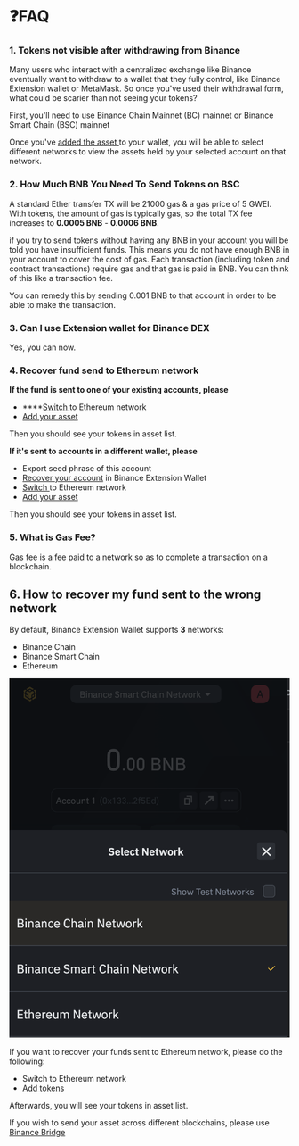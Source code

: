# ❓FAQ

### 1. Tokens not visible after withdrawing from Binance

Many users who interact with a centralized exchange like Binance eventually want to withdraw to a wallet that they fully control, like Binance Extension wallet or MetaMask. So once you've used their withdrawal form, what could be scarier than not seeing your tokens?

First, you'll need to use  Binance Chain Mainnet \(BC\) mainnet or Binance Smart Chain \(BSC\) mainnet

Once you've [added the asset ](beginers-guide/asset/)to your wallet, you will be able to select different networks to view the assets held by your selected account on that network.

### 2. How Much BNB You Need To Send Tokens on BSC

A standard Ether transfer TX will be 21000 gas & a gas price of 5 GWEI. With tokens, the amount of gas is typically gas, so the total TX fee increases to **0.0005 BNB** - **0.0006 BNB**.

if you try to send tokens without having any BNB in your account you will be told you have insufficient funds. This means you do not have enough BNB in your account to cover the cost of gas. Each transaction \(including token and contract transactions\) require gas and that gas is paid in BNB. You can think of this like a transaction fee.

You can remedy this by sending 0.001 BNB to that account in order to be able to make the transaction.

### 3. Can I use Extension wallet for Binance DEX

Yes, you can now.

### 4.  Recover fund send to Ethereum network

**If the fund is sent to one of your existing accounts, please** 

* \*\*\*\*[Switch ](beginers-guide/switch-network.md)to Ethereum  network
* [Add your asset](beginers-guide/asset/#how-to-add-a-custom-token) 

Then you should see your tokens in asset list. 

**If it's sent to accounts in a different wallet, please** 

* Export seed phrase of this account 
* [Recover your account](beginers-guide/acc/recover.md) in Binance Extension Wallet
* [Switch ](beginers-guide/switch-network.md)to Ethereum  network
* [Add your asset](beginers-guide/asset/#how-to-add-a-custom-token) 

Then you should see your tokens in asset list. 

### 5. What is Gas Fee?

Gas fee is a fee paid to a network so as to complete a transaction on a blockchain.

## 6. How to recover my fund sent to the wrong network

By default, Binance Extension Wallet supports **3** networks:

* Binance Chain
* Binance Smart Chain
* Ethereum

![](../.gitbook/assets/image%20%286%29.png)

If you want to recover your funds sent to Ethereum network, please do the following:

* Switch to Ethereum network 
* [Add tokens ](beginers-guide/asset/#how-to-add-a-custom-token)

Afterwards, you will see your tokens in asset list. 

If you wish to send your asset across different blockchains, please use [Binance Bridge](www.binance.org/en/bridge)




